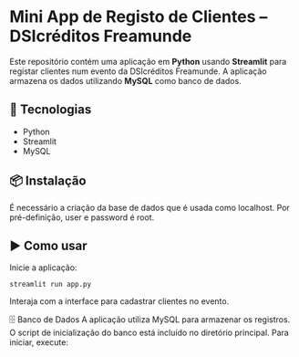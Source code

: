 # Mini App de Registo de Clientes – DSIcréditos Freamunde

Este repositório contém uma aplicação em **Python** usando **Streamlit** para registar clientes num evento da DSIcréditos Freamunde. A aplicação armazena os dados utilizando **MySQL** como banco de dados.

## 🚀 Tecnologias

- Python
- Streamlit
- MySQL

## 📦 Instalação
É necessário a criação da base de dados que é usada como localhost.
Por pré-definição, user e password é root.
## ▶️ Como usar
Inicie a aplicação:
```
streamlit run app.py
```
Interaja com a interface para cadastrar clientes no evento.

🗄️ Banco de Dados
A aplicação utiliza MySQL para armazenar os registros. O script de inicialização do banco está incluído no diretório principal. Para iniciar, execute:
